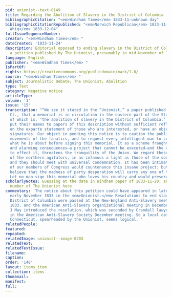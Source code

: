 ```yaml
---
pid: unionist--text-0149
title: Regarding the Abolition of Slavery in the District of Columbia
bibliographicCitation: "<em>Windham Times</em> 1833-11-unknown day"
bibliographicCitationRepublished: "<em>Norwich Republican</em> 1833-11-27; <em>Hampden
  Whig</em> 1833-12-04"
fullIssueSequenceNumber: 
creator: "<em>Windham Times</em> "
dateCreated: '1833-11-24'
description: Editorial opposed to ending slavery in the District of Columbia; references
  a petition published by The Unionist, presumably in mid-November of 1833.
language: English
publisher: "<em>Windham Times</em> "
IsPartOf: 
rights: https://creativecommons.org/publicdomain/mark/1.0/
source: "<em>Windham Times</em> "
subject: Journalistic Debate; The Unionist; Abolition
type: Text
category: Negative notice
articleType: 
volume: '1'
issue: '15'
transcription: "“We see it stated in the “Unionist,” a paper published at Brooklyn,
  Ct., that a memorial is in circulation in the eastern part of the State, the object
  of which is, ‘the abolition of slavery in the District of Columbia.’ Persons frequently
  put their names to papers of this description without sufficient reflection, and
  on the exparte statement of those who are interested, or have an object in procuring
  signatures. Our object in penning this notice is to caution the public against the
  movements of the fanatics, and to request every intelligent man to consider well
  what he is about before signing this memorial. It as a scheme fraught with dangerous
  and alarming consequences—a project that cannot be executed—and the very attempt
  to effect it, threatens the tranquility of the Union. We regard these movements
  of the northern agitators, in as infamous a light as those of the southern nullifiers,
  and they should meet with universal condemnation. It has been intimated that some
  of our members of Congress would countenance this insane project: but we do not
  believe that the madness of party desperation will carry any one of them so far.
  Let no man sign this memorial who loves his country and would preserve the Union.” "
scholarlyNotes: Guessing at the date in Windham paper of 1833-11-20, and the issue
  number of The Unionist here
commentary: 'The notice about this petition could have appeared in late October or
  early November 1833 in the <em>Unionist.</em> Resolutions to end slavery in the
  District of Columbia were passed at the New-England Anti-Slavery meeting in January
  1833, and the American Anti-Slavery organizational meeting in December 1833. Samuel
  J May introduced the resolution, which was seconded by Crandall lawyer William Ellsworth
  in the American Anti-Slavery Society December meeting. So a local campaign in eastern
  Connecticut, spearheaded by the Unionist, seems logical. '
relatedPeople: 
featured: 
repeated: 
relatedImage: unionist--image-0203
relatedText: 
relatedTextIssue: 
filename: 
caption: 
order: '148'
layout: items_item
collection: items
thumbnail: 
manifest: 
full: 
---
```

